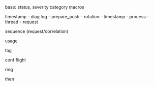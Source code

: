 
base: status, severity category
macros

timestamp
	- diag
log
	- prepare_push
	- rotation
	- timestamp
	- process
	- thread
	- request

sequence (request/correlation)

usage

tag

conf
flight

ring

then
